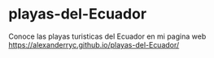 # playas-del-Ecuador
Conoce las playas turisticas del Ecuador en mi pagina web https://alexanderryc.github.io/playas-del-Ecuador/
